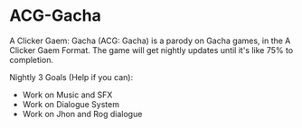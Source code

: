 # ACG-Gacha
A Clicker Gaem: Gacha (ACG: Gacha) is a parody on Gacha games, in the A Clicker Gaem Format. The game will get nightly updates until it's like 75% to completion.

Nightly 3 Goals (Help if you can):
* Work on Music and SFX
* Work on Dialogue System
* Work on Jhon and Rog dialogue 
